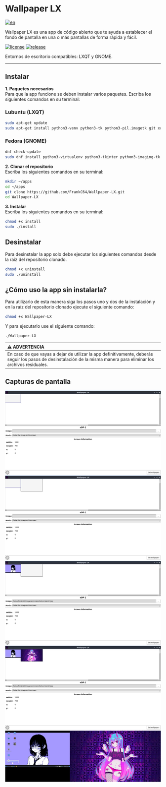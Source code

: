 # Wallpaper LX
[![en](https://img.shields.io/badge/lang-en-green.svg)](https://github.com/FrankC64/Wallpaper-LX/blob/main/README.md)

Wallpaper LX es una app de código abierto que te ayuda a establecer el fondo de pantalla en una o más pantallas de forma rápida y fácil.

[![license](https://img.shields.io/badge/license-GPL-blue.svg)]()
[![release](https://img.shields.io/badge/release-v1.0-blue.svg)]()

Entornos de escritorio compatibles: LXQT y GNOME.

---

## Instalar
**1. Paquetes necesarios**<br>
Para que la app funcione se deben instalar varios paquetes. Escriba los siguientes comandos en su terminal:

### Lubuntu (LXQT)
```bash
sudo apt-get update
sudo apt-get install python3-venv python3-tk python3-pil.imagetk git xrandr xdpyinfo
```

### Fedora (GNOME)
```bash
dnf check-update
sudo dnf install python3-virtualenv python3-tkinter python3-imaging-tk git xrandr xdpyinfo
```

**2. Clonar el repositorio**<br>
Escriba los siguientes comandos en su terminal:

```bash
mkdir ~/apps
cd ~/apps
git clone https://github.com/FrankC64/Wallpaper-LX.git
cd Wallpaper-LX
```

**3. Instalar**<br>
Escriba los siguientes comandos en su terminal:

```bash
chmod +x install
sudo ./install
```

## Desinstalar
Para desinstalar la app solo debe ejecutar los siguientes comandos desde la raíz del repositorio clonado. 

```bash
chmod +x uninstall
sudo ./uninstall
```

## ¿Cómo uso la app sin instalarla?
Para utilizarlo de esta manera siga los pasos uno y dos de la instalación y en la raíz del repositorio clonado ejecute el siguiente comando:

```bash
chmod +x Wallpaper-LX
```

Y para ejecutarlo use el siguiente comando:

```bash
./Wallpaper-LX
```

| :warning: ADVERTENCIA |
|:-----------------------------------------|
| En caso de que vayas a dejar de utilizar la app definitivamente, deberás seguir los pasos de desinstalación de la misma manera para eliminar los archivos residuales. |

## Capturas de pantalla
<img src="https://raw.githubusercontent.com/FrankC64/Wallpaper-LX/master/screenshots/one-screen.jpg">
<img src="https://raw.githubusercontent.com/FrankC64/Wallpaper-LX/master/screenshots/two-screen.jpg">
<img src="https://raw.githubusercontent.com/FrankC64/Wallpaper-LX/master/screenshots/two-screen-one-image.jpg">
<img src="https://raw.githubusercontent.com/FrankC64/Wallpaper-LX/master/screenshots/two-screen-two-image.jpg">
<img src="https://raw.githubusercontent.com/FrankC64/Wallpaper-LX/master/screenshots/two-screen-wallpaper.jpg">
